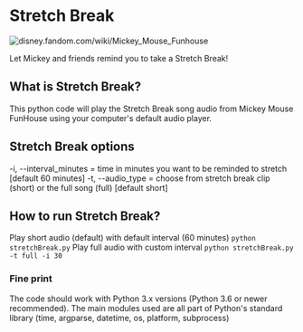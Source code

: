 # Stretch Break

![disney.fandom.com/wiki/Mickey_Mouse_Funhouse](/Users/neasci/Documents/bradburdLab/stretchBreak/Mickey_and_Minnie_Mickey_Mouse_Funhouse.png)

Let Mickey and friends remind you to take a  Stretch Break!

## What is Stretch Break?
This python code will play the Stretch Break song audio from Mickey Mouse FunHouse using your computer's default audio player.

## Stretch Break options
-i, --interval_minutes = time in minutes you want to be reminded to stretch [default 60 minutes]
-t, --audio_type = choose from stretch break clip (short) or the full song (full) [default short]

## How to run Stretch Break?
Play short audio (default) with default interval (60 minutes)
`python stretchBreak.py`
Play full audio with custom interval
`python stretchBreak.py -t full -i 30`

### Fine print
The code should work with Python 3.x versions (Python 3.6 or newer recommended). The main modules used are all part of Python's standard library (time, argparse, datetime, os, platform, subprocess)